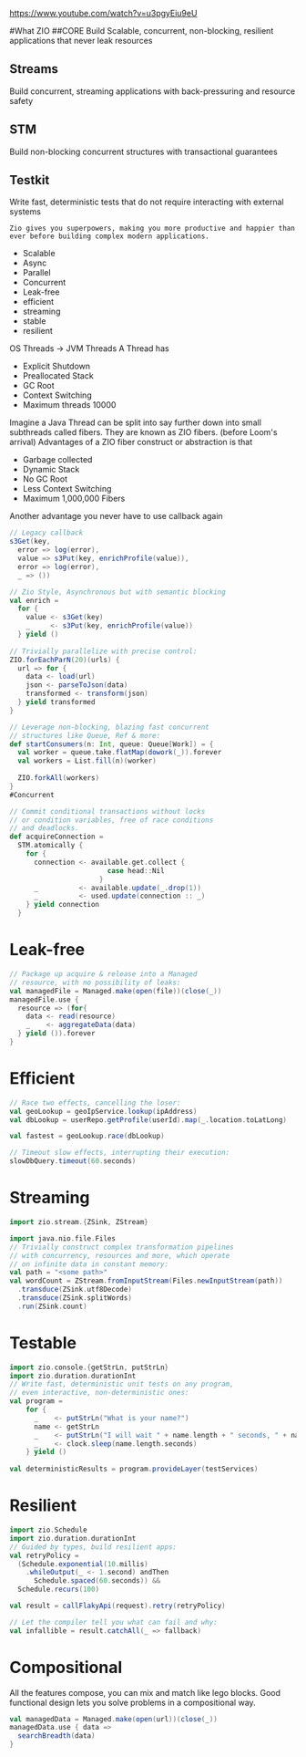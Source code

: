https://www.youtube.com/watch?v=u3pgyEiu9eU

#What ZIO
##CORE
Build Scalable, concurrent, non-blocking, resilient applications that never leak resources

## Streams
Build concurrent, streaming applications with back-pressuring and resource safety

## STM
Build non-blocking concurrent structures with transactional guarantees

## Testkit
Write fast, deterministic tests that do not require interacting with external systems

`Zio gives you superpowers, making you more productive and happier than ever before building complex modern applications.`

* Scalable
* Async
* Parallel
* Concurrent
* Leak-free
* efficient
* streaming
* stable 
* resilient

OS Threads -> JVM Threads
A Thread has
* Explicit Shutdown
* Preallocated Stack
* GC Root
* Context Switching 
* Maximum threads 10000

Imagine a Java Thread can be split into say further down into small subthreads called fibers. 
They are known as ZIO fibers. (before Loom's arrival)
Advantages of a ZIO fiber construct or abstraction is that
* Garbage collected
* Dynamic Stack
* No GC Root
* Less Context Switching
* Maximum 1,000,000 Fibers

Another advantage you never have to use callback again
```scala
// Legacy callback
s3Get(key,
  error => log(error),
  value => s3Put(key, enrichProfile(value)),
  error => log(error),
  _ => ())

// Zio Style, Asynchronous but with semantic blocking
val enrich =
  for {
    value <- s3Get(key)
    _     <- s3Put(key, enrichProfile(value))
  } yield ()
  
// Trivially parallelize with precise control:
ZIO.forEachParN(20)(urls) {
  url => for {
    data <- load(url)
    json <- parseToJson(data)
    transformed <- transform(json)
  } yield transformed
}

// Leverage non-blocking, blazing fast concurrent
// structures like Queue, Ref & more:
def startConsumers(n: Int, queue: Queue[Work]) = {
  val worker = queue.take.flatMap(dowork(_)).forever
  val workers = List.fill(n)(worker)
  
  ZIO.forkAll(workers)
}
#Concurrent
```
```scala
// Commit conditional transactions without locks
// or condition variables, free of race conditions
// and deadlocks.
def acquireConnection =
  STM.atomically {
    for {
      connection <- available.get.collect {
                        case head::Nil
                      }
      _          <- available.update(_.drop(1))
      _          <- used.update(connection :: _)
    } yield connection
  }
```

# Leak-free
```scala
// Package up acquire & release into a Managed
// resource, with no possibility of leaks:
val managedFile = Managed.make(open(file))(close(_))
managedFile.use {
  resource => (for{
    data <- read(resource)
    _    <- aggregateData(data)
  } yield ()).forever
}
```
# Efficient
```scala
// Race two effects, cancelling the loser:
val geoLookup = geoIpService.lookup(ipAddress)
val dbLookup = userRepo.getProfile(userId).map(_.location.toLatLong)

val fastest = geoLookup.race(dbLookup)

// Timeout slow effects, interrupting their execution:
slowDbQuery.timeout(60.seconds)
```
# Streaming
```scala
import zio.stream.{ZSink, ZStream}

import java.nio.file.Files
// Trivially construct complex transformation pipelines
// with concurrency, resources and more, which operate 
// on infinite data in constant memory:
val path = "<some path>"
val wordCount = ZStream.fromInputStream(Files.newInputStream(path))
  .transduce(ZSink.utf8Decode)
  .transduce(ZSink.splitWords)
  .run(ZSink.count)
```
# Testable
```scala
import zio.console.{getStrLn, putStrLn}
import zio.duration.durationInt
// Write fast, deterministic unit tests on any program,
// even interactive, non-deterministic ones:
val program =
    for {
      _    <- putStrLn("What is your name?")
      name <- getStrLn
      _    <- putStrLn("I will wait " + name.length + " seconds, " + name)
      _    <- clock.sleep(name.length.seconds)
    } yield ()
    
val deterministicResults = program.provideLayer(testServices)
```

# Resilient
```scala
import zio.Schedule
import zio.duration.durationInt
// Guided by types, build resilient apps:
val retryPolicy =
  (Schedule.exponential(10.millis)
    .whileOutput(_ <- 1.second) andThen
      Schedule.spaced(60.seconds)) && 
  Schedule.recurs(100)

val result = callFlakyApi(request).retry(retryPolicy)

// Let the compiler tell you what can fail and why:
val infallible = result.catchAll(_ => fallback)
```
# Compositional
All the features compose, you can mix and match like lego blocks.
Good functional design lets you solve problems in a compositional way.

```scala
val managedData = Managed.make(open(url))(close(_))
managedData.use { data => 
  searchBreadth(data)
}
```


